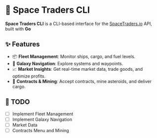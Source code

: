 # 🚀 Space Traders CLI

**Space Traders CLI** is a CLI-based interface for the [SpaceTraders.io](https://spacetraders.io) API, built with **Go**

## ✨ Features

- 📦 **Fleet Management**: Monitor ships, cargo, and fuel levels.
- 🌌 **Galaxy Navigation**: Explore systems and waypoints.
- 📈 **Market Insights**: Get real-time market data, trade goods, and optimize profits.
- 📄 **Contracts & Mining**: Accept contracts, mine asteroids, and deliver cargo.

## 📝 TODO
- [ ] Implement Fleet Management
- [ ] Implement Galaxy Navigation
- [ ] Market Data
- [ ] Contracts Menu and Mining
